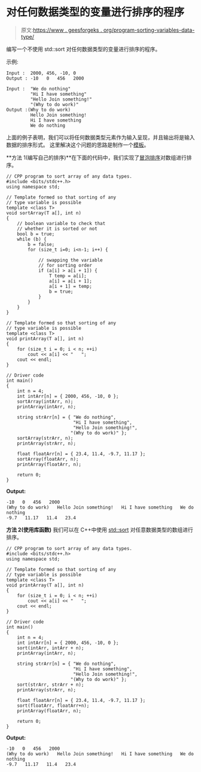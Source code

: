 # 对任何数据类型的变量进行排序的程序

> 原文:[https://www . geesforgeks . org/program-sorting-variables-data-type/](https://www.geeksforgeeks.org/program-sorting-variables-data-type/)

编写一个不使用 std::sort 对任何数据类型的变量进行排序的程序。

示例:

```
Input :  2000, 456, -10, 0
Output : -10   0   456   2000    

Input :  "We do nothing"
         "Hi I have something"
         "Hello Join something!"
         "(Why to do work)"
Output :(Why to do work)   
         Hello Join something!
         Hi I have something
         We do nothing   

```

上面的例子表明，我们可以将任何数据类型元素作为输入呈现，并且输出将是输入数据的排序形式。
这里解决这个问题的思路是制作一个[模板](https://www.geeksforgeeks.org/templates-cpp/)。

**方法 1(编写自己的排序)**在下面的代码中，我们实现了[冒泡排序](https://www.geeksforgeeks.org/bubble-sort/)对数组进行排序。

```
// CPP program to sort array of any data types.
#include <bits/stdc++.h>
using namespace std;

// Template formed so that sorting of any 
// type variable is possible
template <class T>
void sortArray(T a[], int n)
{   
    // boolean variable to check that 
    // whether it is sorted or not
    bool b = true;
    while (b) {
        b = false;
        for (size_t i=0; i<n-1; i++) {

            // swapping the variable
            // for sorting order
            if (a[i] > a[i + 1]) {
                T temp = a[i];
                a[i] = a[i + 1];
                a[i + 1] = temp;
                b = true;
            }
        }
    }
}

// Template formed so that sorting of any 
// type variable is possible
template <class T>
void printArray(T a[], int n)
{
    for (size_t i = 0; i < n; ++i) 
        cout << a[i] << "   ";    
    cout << endl;
}

// Driver code
int main()
{
    int n = 4;
    int intArr[n] = { 2000, 456, -10, 0 };
    sortArray(intArr, n);
    printArray(intArr, n);

    string strArr[n] = { "We do nothing",
                         "Hi I have something",
                         "Hello Join something!",
                        "(Why to do work)" };
    sortArray(strArr, n);
    printArray(strArr, n);

    float floatArr[n] = { 23.4, 11.4, -9.7, 11.17 };
    sortArray(floatArr, n);
    printArray(floatArr, n);

    return 0;
}
```

**Output:**

```
-10   0   456   2000   
(Why to do work)   Hello Join something!   Hi I have something   We do nothing   
-9.7   11.17   11.4   23.4

```

**方法 2(使用库函数)**
我们可以在 C++中使用 [std::sort](https://www.geeksforgeeks.org/sort-c-stl/) 对任意数据类型的数组进行排序。

```
// CPP program to sort array of any data types.
#include <bits/stdc++.h>
using namespace std;

// Template formed so that sorting of any 
// type variable is possible
template <class T>
void printArray(T a[], int n)
{
    for (size_t i = 0; i < n; ++i) 
        cout << a[i] << "   ";    
    cout << endl;
}

// Driver code
int main()
{
    int n = 4;
    int intArr[n] = { 2000, 456, -10, 0 };
    sort(intArr, intArr + n);
    printArray(intArr, n);

    string strArr[n] = { "We do nothing",
                         "Hi I have something",
                         "Hello Join something!",
                        "(Why to do work)" };
    sort(strArr, strArr + n);
    printArray(strArr, n);

    float floatArr[n] = { 23.4, 11.4, -9.7, 11.17 };
    sort(floatArr, floatArr+n);
    printArray(floatArr, n);

    return 0;
}
```

**Output:**

```
-10   0   456   2000   
(Why to do work)   Hello Join something!   Hi I have something   We do nothing   
-9.7   11.17   11.4   23.4

```